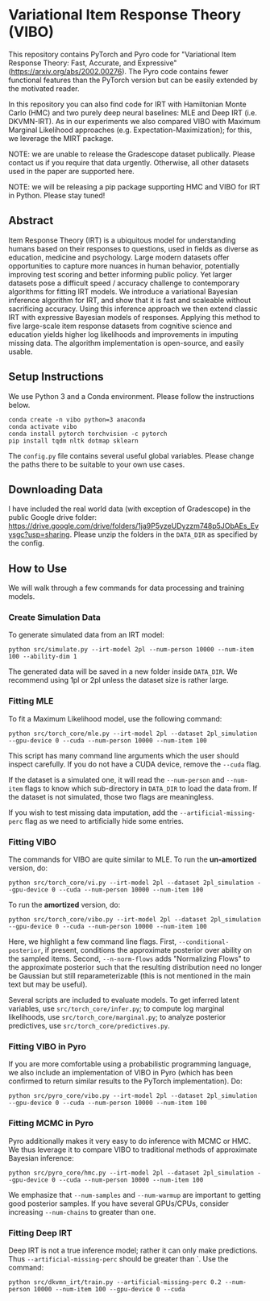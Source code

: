 # Variational Item Response Theory (VIBO)

This repository contains PyTorch and Pyro code for "Variational Item Response Theory: Fast, Accurate, and Expressive" (https://arxiv.org/abs/2002.00276). The Pyro code contains fewer functional features than the PyTorch version but can be easily extended by the motivated reader. 

In this repository you can also find code for IRT with Hamiltonian Monte Carlo (HMC) and two purely deep neural baselines: MLE and Deep IRT (i.e. DKVMN-IRT). As in our experiments we also compared VIBO with Maximum Marginal Likelihood approaches (e.g. Expectation-Maximization); for this, we leverage the MIRT package.

NOTE: we are unable to release the Gradescope dataset publically. Please contact us if you require that data urgently. Otherwise, all other datasets used in the paper are supported here.

NOTE: we will be releasing a pip package supporting HMC and VIBO for IRT in Python. Please stay tuned!

## Abstract
Item Response Theory (IRT) is a ubiquitous model for understanding humans based on their responses to questions, used in fields as diverse as education, medicine and psychology. Large modern datasets offer opportunities to capture more nuances in human behavior, potentially improving test scoring and better informing public policy. Yet larger datasets pose a difficult speed / accuracy challenge to contemporary algorithms for fitting IRT models. We introduce a variational Bayesian inference algorithm for IRT, and show that it is fast and scaleable without sacrificing accuracy. Using this inference approach we then extend classic IRT with expressive Bayesian models of responses. Applying this method to five large-scale item response datasets from cognitive science and education yields higher log likelihoods and improvements in imputing missing data. The algorithm implementation is open-source, and easily usable.

## Setup Instructions
We use Python 3 and a Conda environment. Please follow the instructions below.

```
conda create -n vibo python=3 anaconda
conda activate vibo
conda install pytorch torchvision -c pytorch
pip install tqdm nltk dotmap sklearn
```

The `config.py` file contains several useful global variables. Please change the paths there to be suitable to your own use cases.

## Downloading Data

I have included the real world data (with exception of Gradescope) in the public Google drive folder: https://drive.google.com/drive/folders/1ja9P5yzeUDyzzm748p5JObAEs_Evysgc?usp=sharing. Please unzip the folders in the `DATA_DIR` as specified by the config.

## How to Use

We will walk through a few commands for data processing and training models.

### Create Simulation Data

To generate simulated data from an IRT model:
```
python src/simulate.py --irt-model 2pl --num-person 10000 --num-item 100 --ability-dim 1 
```
The generated data will be saved in a new folder inside `DATA_DIR`. We recommend using 1pl or 2pl unless the dataset size is rather large.

### Fitting MLE
To fit a Maximum Likelihood model, use the following command:
```
python src/torch_core/mle.py --irt-model 2pl --dataset 2pl_simulation --gpu-device 0 --cuda --num-person 10000 --num-item 100
```
This script has many command line arguments which the user should inspect carefully. If you do not have a CUDA device, remove the `--cuda` flag. 

If the dataset is a simulated one, it will read the `--num-person` and `--num-item` flags to know which sub-directory in `DATA_DIR` to load the data from. If the dataset is not simulated, those two flags are meaningless. 

If you wish to test missing data imputation, add the `--artificial-missing-perc` flag as we need to artificially hide some entries.

### Fitting VIBO
The commands for VIBO are quite similar to MLE. To run the **un-amortized** version, do:
```
python src/torch_core/vi.py --irt-model 2pl --dataset 2pl_simulation --gpu-device 0 --cuda --num-person 10000 --num-item 100
```

To run the **amortized** version, do:
```
python src/torch_core/vibo.py --irt-model 2pl --dataset 2pl_simulation --gpu-device 0 --cuda --num-person 10000 --num-item 100
```
Here, we highlight a few command line flags. First, `--conditional-posterior`, if present, conditions the approximate posterior over ability on the sampled items. Second, `--n-norm-flows` adds "Normalizing Flows" to the approximate posterior such that the resulting distribution need no longer be Gaussian but still reparameterizable (this is not mentioned in the main text but may be useful).

Several scripts are included to evaluate models. To get inferred latent variables, use `src/torch_core/infer.py`; to compute log marginal likelihoods, use `src/torch_core/marginal.py`; to analyze posterior predictives, use `src/torch_core/predictives.py`. 

### Fitting VIBO in Pyro
If you are more comfortable using a probabilistic programming language, we also include an implementation of VIBO in Pyro (which has been confirmed to return similar results to the PyTorch implementation). Do:
```
python src/pyro_core/vibo.py --irt-model 2pl --dataset 2pl_simulation --gpu-device 0 --cuda --num-person 10000 --num-item 100
```

### Fitting MCMC in Pyro
Pyro additionally makes it very easy to do inference with MCMC or HMC. We thus leverage it to compare VIBO to traditional methods of approximate Bayesian inference:
```
python src/pyro_core/hmc.py --irt-model 2pl --dataset 2pl_simulation --gpu-device 0 --cuda --num-person 10000 --num-item 100
```
We emphasize that `--num-samples` and `--num-warmup` are important to getting good posterior samples. If you have several GPUs/CPUs, consider increasing `--num-chains` to greater than one.

### Fitting Deep IRT
Deep IRT is not a true inference model; rather it can only make predictions. Thus `--artificial-missing-perc` should be greater than `. Use the command:
```
python src/dkvmn_irt/train.py --artificial-missing-perc 0.2 --num-person 10000 --num-item 100 --gpu-device 0 --cuda
```
